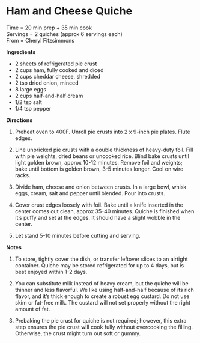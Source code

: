 Ham and Cheese Quiche
=====
Time = 20 min prep + 35 min cook \
Servings = 2 quiches (approx 6 servings each) \
From = Cheryl Fitzsimmons

**Ingredients**

- 2 sheets of refrigerated pie crust
- 2 cups ham, fully cooked and diced
- 2 cups cheddar cheese, shredded
- 2 tsp dried onion, minced
- 8 large eggs
- 2 cups half-and-half cream
- 1/2 tsp salt
- 1/4 tsp pepper

**Directions**

1. Preheat oven to 400F. Unroll pie crusts into 2 x 9-inch pie plates. Flute edges.

2. Line unpricked pie crusts with a double thickness of heavy-duty foil. Fill with pie weights, dried beans or uncooked rice. Blind bake crusts until light golden brown, approx 10-12 minutes. Remove foil and weights; bake until bottom is golden brown, 3-5 minutes longer. Cool on wire racks.

3. Divide ham, cheese and onion between crusts. In a large bowl, whisk eggs, cream, salt and pepper until blended. Pour into crusts. 

4. Cover crust edges loosely with foil. Bake until a knife inserted in the center comes out clean, approx 35-40 minutes. Quiche is finished when it’s puffy and set at the edges. It should have a slight wobble in the center. 

5. Let stand 5-10 minutes before cutting and serving. 

**Notes**

1. To store, tightly cover the dish, or transfer leftover slices to an airtight container. Quiche may be stored refrigerated for up to 4 days, but is best enjoyed within 1-2 days. 

2. You can substitute milk instead of heavy cream, but the quiche will be thinner and less flavorful. We like using half-and-half because of its rich flavor, and it’s thick enough to create a robust egg custard. Do not use skim or fat-free milk. The custard will not set properly without the right amount of fat. 

3. Prebaking the pie crust for quiche is not required; however, this extra step ensures the pie crust will cook fully without overcooking the filling. Otherwise, the crust might turn out soft or gummy. 
